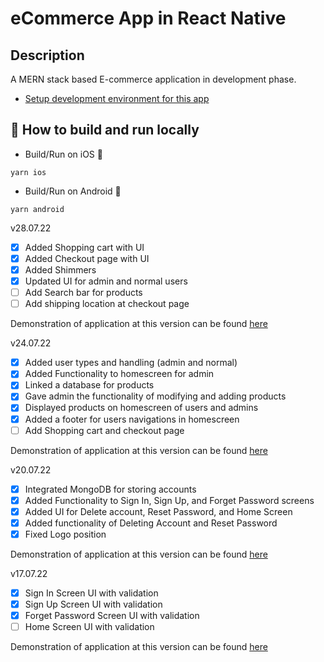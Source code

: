 # eCommerce App in React Native

## Description

A MERN stack based E-commerce application in development phase.

- [Setup development environment for this app](https://reactnative.dev/docs/environment-setup)

## 🏃 How to build and run locally

- Build/Run on iOS 🍎

```
yarn ios
```

- Build/Run on Android 🤖

```
yarn android
```

v28.07.22

- [x] Added Shopping cart with UI
- [x] Added Checkout page with UI
- [x] Added Shimmers
- [x] Updated UI for admin and normal users
- [ ] Add Search bar for products
- [ ] Add shipping location at checkout page

Demonstration of application at this version can be found [here](https://www.youtube.com/watch?v=-mDrMNghuMw)

v24.07.22

- [x] Added user types and handling (admin and normal)
- [x] Added Functionality to homescreen for admin
- [x] Linked a database for products
- [x] Gave admin the functionality of modifying and adding products
- [x] Displayed products on homescreen of users and admins
- [x] Added a footer for users navigations in homescreen
- [ ] Add Shopping cart and checkout page

Demonstration of application at this version can be found [here](https://www.youtube.com/watch?v=HoSN6B9WkpE)

v20.07.22

- [x] Integrated MongoDB for storing accounts
- [x] Added Functionality to Sign In, Sign Up, and Forget Password screens
- [x] Added UI for Delete account, Reset Password, and Home Screen
- [x] Added functionality of Deleting Account and Reset Password
- [x] Fixed Logo position

Demonstration of application at this version can be found [here](https://www.youtube.com/watch?v=DJoHO6Ya51E)

v17.07.22

- [x] Sign In Screen UI with validation
- [x] Sign Up Screen UI with validation
- [x] Forget Password Screen UI with validation
- [ ] Home Screen UI with validation

Demonstration of application at this version can be found [here](https://youtu.be/CpGDpmLg0pI)
